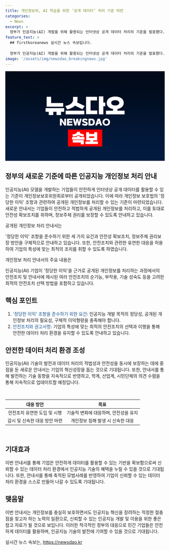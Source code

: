 ```yaml
---
title: 개인정보위, AI 학습을 위한 ‘공개 데이터’ 처리 기준 마련
categories:
  - News
excerpt: >
  정부가 인공지능(AI) 개발을 위해 활용되는 인터넷상 공개 데이터 처리의 기준을 발표했다. 개인정보 보호법에 따른 정당한 이익 조항을 통해 공개된 개인정보를 활용할 수 있도록 했고, 이를 위한 세 가지 요건을 명시했다. 또한, 안전성 확보조치와 정보주체 권리보장 방안을 제시하여 기업들의 안전성 확보를 돕고자 했다. 이에 따라 개인정보보호위는 인공지능 개발·서비스를 위한 공개된 개인정보 처리 안내서를 공개하여, 기업들의 혁신성장을 돕고 법적 불확실성을 해소하기 위한 노력을 기울였다고 밝혔다.
feature_text: >
  ## firstkoreanews 실시간 뉴스 속보입니다.

  정부가 인공지능(AI) 개발을 위해 활용되는 인터넷상 공개 데이터 처리의 기준을 발표했다. 개인정보 보호법에 따른 정당한 이익 조항을 통해 공개된 개인정보를 활용할 수 있도록 했고, 이를 위한 세 가지 요건을 명시했다. 또한, 안전성 확보조치와 정보주체 권리보장 방안을 제시하여 기업들의 안전성 확보를 돕고자 했다. 이에 따라 개인정보보호위는 인공지능 개발·서비스를 위한 공개된 개인정보 처리 안내서를 공개하여, 기업들의 혁신성장을 돕고 법적 불확실성을 해소하기 위한 노력을 기울였다고 밝혔다.
image: '/assets/img/newsdao_breakingnews.jpg'
---
```


<p><img src="/assets/img/newsdao_breakingnews.jpg" alt="firstkoreanews 속보" /></p>

<h2 data-ke-size="size26">정부의 새로운 기준에 따른 인공지능 개인정보 처리 안내</h2>

<p>인공지능(AI) 모델을 개발하는 기업들이 안전하게 인터넷상 공개 데이터를 활용할 수 있는 기준이 개인정보보호위원회로부터 공개되었습니다. 이에 따라 개인정보 보호법의 '정당한 이익' 조항과 관련하여 공개된 개인정보를 처리할 수 있는 기준이 마련되었습니다. 새로운 안내서는 기업들이 안전하고 적법하게 공개된 개인정보를 처리하고, 이를 토대로 안전성 확보조치를 취하며, 정보주체 권리를 보장할 수 있도록 안내하고 있습니다.</p>

<p data-ke-size="size16">공개된 개인정보 처리 안내서는</p>

<p>'정당한 이익' 조항을 준수하기 위한 세 가지 요건과 안전성 확보조치, 정보주체 권리보장 방안을 구체적으로 안내하고 있습니다. 또한, 안전조치와 관련한 유연한 대응을 허용하여 기업의 특성에 맞는 최적의 조치를 취할 수 있도록 하였습니다.</p>

<p data-ke-size="size16">개인정보 처리 안내서의 주요 내용은</p>

<p>인공지능(AI) 기업이 '정당한 이익'을 근거로 공개된 개인정보를 처리하는 과정에서의 안전조치 및 안내서에 제시된 여러 안전조치의 순기능, 부작용, 기술 성숙도 등을 고려한 최적의 안전조치 선택 방법을 포함하고 있습니다.</p>

<h2 data-ke-size="size26">핵심 포인트</h2>

<ol>
<li><span style="color: #1a5490;">'정당한 이익' 조항을 준수하기 위한 요건</span>: 인공지능 개발 목적의 정당성, 공개된 개인정보 처리의 필요성, 구체적 이익형량을 충족해야 합니다.</li>
<li><span style="color: #1a5490;">안전조치와 권고사항</span>: 기업의 특성에 맞는 최적의 안전조치의 선택과 이행을 통해 안전한 데이터 처리 환경을 유지할 수 있도록 안내하고 있습니다.</li>
</ol>

<h2 data-ke-size="size26">안전한 데이터 처리 환경 조성</h2>

<p>인공지능(AI) 기술의 발전과 데이터 처리의 적법성과 안전성을 동시에 보장하는 데에 중점을 둔 새로운 안내서는 기업의 혁신성장을 돕는 것으로 기대됩니다. 또한, 안내서를 통해 발전하는 기술 동향을 지속적으로 반영하고, 학계, 산업계, 시민단체의 의견 수렴을 통해 지속적으로 업데이트할 예정입니다.</p>

<p data-ke-size="size16">&nbsp;</p>

<table>
    <thead>
        <tr>
            <th style="text-align: center;">대응 방안</th>
            <th style="text-align: center;">목표</th>
        </tr>
    </thead>
    <tbody>
        <tr>
            <td style="text-align: center;">안전조치 유연한 도입 및 시행</td>
            <td style="text-align: center;">기술적 변화에 대응하며, 안전성을 유지</td>
        </tr>
        <tr>
            <td style="text-align: center;">감시 및 신속한 대응 방안 마련</td>
            <td style="text-align: center;">개인정보 침해 발생 시 신속한 대응</td>
        </tr>
    </tbody>
</table>

<p data-ke-size="size16">&nbsp;</p>

<h2 data-ke-size="size26">기대효과</h2>

<p>이번 안내서를 통해 기업은 안전하게 데이터를 활용할 수 있는 기반을 확보함으로써 신뢰할 수 있는 데이터 처리 환경에서 인공지능 기술의 혜택을 누릴 수 있을 것으로 기대됩니다. 또한, 안내서를 통해 축적된 모범사례를 반영하여 기업이 신뢰할 수 있는 데이터 처리 환경을 스스로 만들어 나갈 수 있도록 기대됩니다.</p>

<h2 data-ke-size="size26">맺음말</h2>

<p>이번 안내서는 개인정보를 충실히 보호하면서도 인공지능 혁신을 장려하는 적정한 절충점을 찾고자 하는 노력의 일환으로, 신뢰할 수 있는 인공지능 개발 및 이용을 위한 좋은 참고 자료가 될 것으로 보입니다. 이러한 적극적인 정부의 대응으로 민간 기업들은 안전하게 데이터를 활용하며, 인공지능 기술의 발전에 기여할 수 있을 것으로 기대됩니다.</p>
실시간 뉴스 속보는, <a href="https://newsdao.kr" rel="dofollow">https://newsdao.kr</a>


